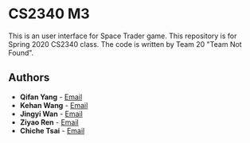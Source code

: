 # CS2340 M3

This is an user interface for Space Trader game. This repository is for Spring 2020 CS2340 class. The code is written by Team 20 "Team Not Found".

## Authors

* **Qifan Yang** - [Email](qyang95@gatech.edu)
* **Kehan Wang** - [Email](kwang457@gatech.edu)
* **Jingyi Wan** - [Email](jwan64@gatech.edu)
* **Ziyao Ren** - [Email](zren46@gatech.edu)
* **Chiche Tsai** - [Email](ctsai84@gatech.edu)

